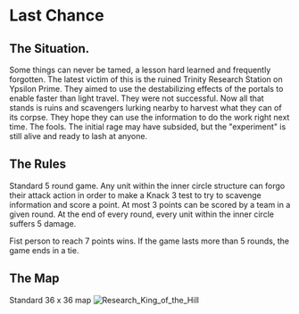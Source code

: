 # Last Chance
## The Situation.
Some things can never be tamed, a lesson hard learned and frequently forgotten. The latest victim of this is the ruined Trinity Research Station on Ypsilon Prime. They aimed to use the destabilizing effects of the portals to enable faster than light travel. They were not successful. Now all that stands is ruins and scavengers lurking nearby to harvest what they can of its corpse. They hope they can use the information to do the work right next time. The fools. The initial rage may have subsided, but the "experiment" is still alive and ready to lash at anyone.

## The Rules
Standard 5 round game. Any unit within the inner circle structure can forgo their attack action in order to make a Knack 3 test to try to scavenge information and score a point. At most 3 points can be scored by a team in a given round. At the end of every round, every unit within the inner circle suffers 5 damage.

Fist person to reach 7 points wins. If the game lasts more than 5 rounds, the game ends in a tie.

## The Map
Standard 36 x 36 map
![Research_King_of_the_Hill](https://user-images.githubusercontent.com/100257298/157135518-c5cce249-dbec-4f40-ab2b-9ba076683779.jpg)
